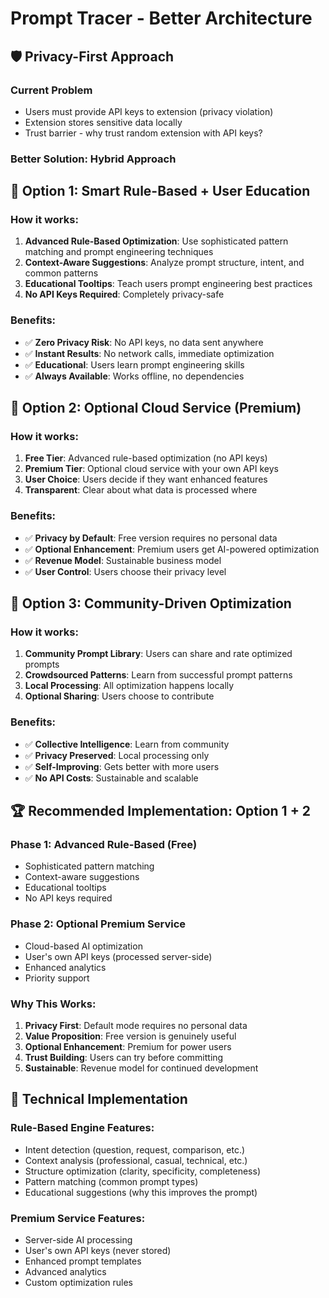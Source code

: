 # Prompt Tracer - Better Architecture

## 🛡️ Privacy-First Approach

### Current Problem
- Users must provide API keys to extension (privacy violation)
- Extension stores sensitive data locally
- Trust barrier - why trust random extension with API keys?

### Better Solution: Hybrid Approach

## 🎯 **Option 1: Smart Rule-Based + User Education**

### How it works:
1. **Advanced Rule-Based Optimization**: Use sophisticated pattern matching and prompt engineering techniques
2. **Context-Aware Suggestions**: Analyze prompt structure, intent, and common patterns
3. **Educational Tooltips**: Teach users prompt engineering best practices
4. **No API Keys Required**: Completely privacy-safe

### Benefits:
- ✅ **Zero Privacy Risk**: No API keys, no data sent anywhere
- ✅ **Instant Results**: No network calls, immediate optimization
- ✅ **Educational**: Users learn prompt engineering skills
- ✅ **Always Available**: Works offline, no dependencies

## 🚀 **Option 2: Optional Cloud Service (Premium)**

### How it works:
1. **Free Tier**: Advanced rule-based optimization (no API keys)
2. **Premium Tier**: Optional cloud service with your own API keys
3. **User Choice**: Users decide if they want enhanced features
4. **Transparent**: Clear about what data is processed where

### Benefits:
- ✅ **Privacy by Default**: Free version requires no personal data
- ✅ **Optional Enhancement**: Premium users get AI-powered optimization
- ✅ **Revenue Model**: Sustainable business model
- ✅ **User Control**: Users choose their privacy level

## 🎯 **Option 3: Community-Driven Optimization**

### How it works:
1. **Community Prompt Library**: Users can share and rate optimized prompts
2. **Crowdsourced Patterns**: Learn from successful prompt patterns
3. **Local Processing**: All optimization happens locally
4. **Optional Sharing**: Users choose to contribute

### Benefits:
- ✅ **Collective Intelligence**: Learn from community
- ✅ **Privacy Preserved**: Local processing only
- ✅ **Self-Improving**: Gets better with more users
- ✅ **No API Costs**: Sustainable and scalable

## 🏆 **Recommended Implementation: Option 1 + 2**

### Phase 1: Advanced Rule-Based (Free)
- Sophisticated pattern matching
- Context-aware suggestions
- Educational tooltips
- No API keys required

### Phase 2: Optional Premium Service
- Cloud-based AI optimization
- User's own API keys (processed server-side)
- Enhanced analytics
- Priority support

### Why This Works:
1. **Privacy First**: Default mode requires no personal data
2. **Value Proposition**: Free version is genuinely useful
3. **Optional Enhancement**: Premium for power users
4. **Trust Building**: Users can try before committing
5. **Sustainable**: Revenue model for continued development

## 🔧 **Technical Implementation**

### Rule-Based Engine Features:
- Intent detection (question, request, comparison, etc.)
- Context analysis (professional, casual, technical, etc.)
- Structure optimization (clarity, specificity, completeness)
- Pattern matching (common prompt types)
- Educational suggestions (why this improves the prompt)

### Premium Service Features:
- Server-side AI processing
- User's own API keys (never stored)
- Enhanced prompt templates
- Advanced analytics
- Custom optimization rules 